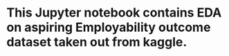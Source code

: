 # This Jupyter notebook contains EDA on aspiring Employability outcome dataset taken out from kaggle.
